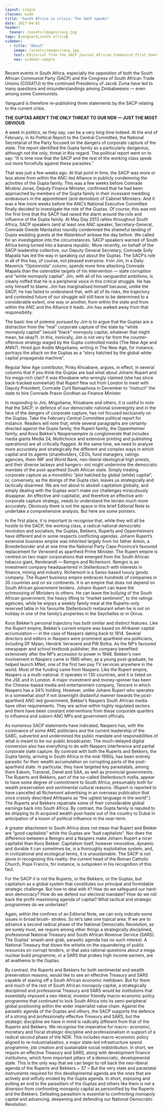 ```yaml
---
layout: single
classes: wide
title: "South Africa in crisis: The SACP speaks"
date: 2017-04-01
header:
  teaser: /assets/images/sacp.jpg
tags: [vanguard,south africa]
sidebar:
  - title: "About"
    image: /assets/images/sacp.jpg
    text: Editorial from the SACP journal African Communist First Quarter 2016, Issue 191.
    nav: sidebar-sample
---
```


Recent events in South Africa, especially the opposition of both the South African Communist Party (SACP) and the Congress of South African Trade Unions (COSATU) to the continued Presidency of Jacob Zuma have led to many questions and misunderstandings among Zimbabweans — even among some Communists.

Vanguard is therefore re-publishing three statements by the SACP relating to the current crisis.

**THE GUPTAS AREN’T THE ONLY THREAT TO OUR NDR — JUST THE MOST OBVIOUS**

A week in politics, as they say, can be a very long time indeed. At the end of February, in its
Political Report to the Central Committee, the National Secretariat of the Party focused on the
dangers of corporate capture of the state. The report identified the Gupta family as a particularly
dangerous, although not the only, threat in this regard. The political report went on to say:
“It is time now that the SACP and the rest of the working class speak out more forcefully against
these parasites.”

That was just a few weeks ago. At that point in time, the SACP was more or less alone from
within the ANC-led Alliance in publicly condemning the activities of the Gupta family. This was a
few weeks before Comrade Mcebisi Jonas, Deputy Finance Minister, confirmed that he had been
approached by members of the Gupta family in their incessant meddling endeavours in the
appointment (and demotion) of Cabinet Ministers. And it was a few more weeks before the ANC’s
National Executive Committee finally decided to investigate the role of the Guptas. Of course, this
was not the first time that the SACP had raised the alarm around the role and influence of the Gupta
family. At May Day 2013 rallies throughout South Africa, SACP speakers (and at least one ANC
speaker, Secretary-General, Comrade Gwede Mantashe) roundly condemned the shameful landing
of Gupta wedding guests at the Waterkloof airbase the day before. We called for an investigation
into the circumstances. SACP speakers warned of South Africa being turned into a banana republic.
More recently, on behalf of the SACP leadership collective, our Deputy General Secretary,
Comrade Solly Mapaila has led the way in speaking out about the Guptas.
The SACP’s role in all of this has, of course, not pleased everyone. Irvin Jim, in a Daily Maverick
“Opinionista” column, spends more time attacking Comrade Mapaila than the ostensible targets of
his intervention — state corruption and “white monopoly capital”. Jim, with all of his vanguardist
ambitions, is clearly miffed that he is a peripheral voice in this critical struggle. He has only himself
to blame. Jim has marginalised himself because, unlike the SACP, he has failed to understand that,
with all of its risks, the trajectory and contested future of our struggle will still have to be
determined to a considerable extent, one way or another, from within the state and from within the
ANC and the Alliance it leads. Jim has walked away from that responsibility.

The basic line of polemic pursued by Jim is to argue that the Guptas are a distraction from the
“real” corporate capture of the state by “white monopoly capital” (would “black” monopoly capital,
whatever that might mean, be okay?). In this, ironically, Jim is not very far from the counter-
offensive strategy waged by the Gupta-controlled media (The New Age and ANN7). Hired gun
Andile Mngxitama, writing in The New Age, for instance, portrays the attack on the Guptas as a
“story hatched by the global white capital propaganda machine”.

Regular New Age contributor, Pinky Khoabane, argues, in effect, in several columns that if you
think the Guptas are bad what about Johann Rupert and his mega-rich clan? It was Khoabane who
wrongly claimed (she has since back-tracked somewhat) that Rupert flew out from London to meet
with Deputy President, Comrade Cyril Ramaphosa in December to “instruct” the state to hire
Comrade Pravin Gordhan as Finance Minister.

In responding to Jim, Mngxitama, Khoabane and others, it is useful to note that the SACP, in
defence of our democratic national sovereignty and in the face of the dangers of corporate capture,
has not focused exclusively on the Guptas. Take the February Central Committee political report for
instance. Readers will note that, while several paragraphs are certainly directed against the Gupta
family, the Rupert family, the Oppenheimer family, and Koos Bekker’s Naspersempire (a
conglomerate that includes media giants Media 24, Multichoice and extensive printing and
publishing operations) are all critically flagged.
At the same time, we need to analyse more accurately and strategically the different and complex
ways in which capital and its agents (shareholders, CEOs, fund managers, ratings agencies, them
IMF and World Bank, neo-liberal ideological high priests, and their diverse lackeys and hangers-
on) might undermine the democratic mandate of the post-apartheid South African state. Simply
treating corporate capture as a monolithic “plot hatched by global (white) capital”, or, conversely,
as the doings of the Gupta clan, leaves us strategically and tactically disarmed. We are not about to
abolish capitalism globally, and simply dealing with the Guptas won’t make our challenges
miraculously disappear. An effective anti-capitalist, and therefore an effective anti-corporate
capture strategy, needs to understand the terrain much more accurately. Obviously there is not the
space in this brief Editorial Note to undertake a comprehensive analysis. But here are some
pointers.

In the first place, it is important to recognise that, while they will all be hostile to the SACP, the
working class, a radical national democratic revolution and socialism, the Guptas, Bekkers, Ruperts
and Oppenheimers have different and in some respects conflicting agendas.
Johann Rupert’s extensive business empire was inherited largely from his father Anton, a
Broederbonder and at one time the National Party Cape Province’s favoured replacement for
Verwoerd as apartheid Prime Minister. The Rupert empire is centred on two major corporations that
emerged from the South African tobacco giant, Rembrandt — Remgro and Richemont. Remgro is
an investment company headquartered in Stellenbosch with interests in finance, mining and
industry. Richemont is a Swiss-based luxury goods company. The Rupert business empire embraces
hundreds of companies in 35 countries and on six continents. It is an empire that does not depend
on South African government tenders. Johann Rupert can leave the schmoozing of Ministers to
others. He can leave the bullying of the South African government, the heavy lifting to “market
sentiment”, to the ratings agencies, while he enjoys a weekly family meal at the Ruperts-only
reserved table in his favourite Stellenbosch restaurant when he is not on holiday in one of the
family’s properties in the Seychelles or in Onrus.

Koos Bekker’s personal trajectory has both similar and distinct features. Like the Rupert empire,
Bekker’s current empire was based on Afrikaner capital accumulation — in the case of Naspers
dating back to 1914. Several directors and editors in Naspers were prominent apartheid-era
politicians, including DF Malan, Hendrik Verwoerd and PW Botha. As the NP’s favoured
newspaper and school textbook publisher, the company benefited extensively after the NP’s
accession to power in 1948. Bekker’s own involvement in Naspers came in 1985 when, as a young
post-graduate, he helped launch MNet, one of the first two pay TV services anywhere in the world.
Most of the funding came from Naspers. Like the Rupert empire, Naspers is a multi-national. It
operates in 130 countries, and it is listed on the JSE and in London. A major investment and
money-spinner has been the Chinese-based media and entertainment company, Tencent in which
Naspers has a 34% holding. However, unlike Johann Rupert who operates in a somewhat aloof if
not downright disdainful manner towards the post-apartheid ANC-led government, Bekker’s
Naspers South African media have other requirements. They are active within highly regulated
sectors and there have been constant interventions from these corporate quarters to influence and
suborn ANC MPs and government officials.

As numerous SACP statements have indicated, Naspers has, with the connivance of some ANC
politicians and the current leadership of the SABC, subverted and undermined the public mandate
and responsibilities of what is meant to be our public broadcaster. The much-delayed digital
conversion also has everything to do with Naspers interference and partial corporate state capture.
By contrast with both the Ruperts and Bekkers, the Gupta family, arriving in South Africa in the
mid-1990s, has been entirely parasitic for their wealth accumulation on corrupting parts of the post-
apartheid state. In particular, they have targeted key parastatals, among them Eskom, Transnet,
Denel and SAA, as well as provincial governments. The Ruperts and Bekkers, part of the so-called
Stellenbosch mafia, appear to have some degree of commitment to South Africa, presumably both
for wealth preservation and sentimental cultural reasons. (Rupert is reported to have cancelled all
Richemont advertising in an overseas publication that once crassly described Afrikaans as “the
ugliest language in the world”.) The Ruperts and Bekkers repatriate some of their considerable
global earnings back into South Africa. By contrast, the Gupta family is reputed to be shipping its
ill-acquired wealth post-haste out of the country to Dubai in anticipation of a lossm of political
influence in the near-term.

A greater attachment to South Africa does not mean that Rupert and Bekker are “good capitalists”
while the Guptas are “bad capitalists”. Nor does the difference between a Remgro and a Naspers
make Johann Rupert a nicer capitalist than Koos Bekker. Capitalism itself, however innovative,
dynamic and durable it can sometimes be, is a thoroughly exploitative system, and, in civilizational
and ecological terms, it is unsustainable. The SACP is not alone in recognising this reality: the
current head of the Roman Catholic Church, Pope Francis, for instance, is outspoken in his
recognition of this fact.

For the SACP it is not the Ruperts, or the Bekkers, or the Guptas, but capitalism as a global
system that constitutes our principal and formidable strategic challenge. But how to deal with it?
How do we safeguard our hard-won democracy? How do we defend our electoral mandate? How do
we roll back the profit-maximising agenda of capital? What tactical and strategic programmes do
we undertake?

Again, within the confines of an Editorial Note, we can only indicate some issues in broad brush-
strokes. So let’s take one topical area. If we are to advance a second radical phase of the National
Democratic Revolution, as we surely must, we require among other things a strategically
disciplined, professional National Treasury and South African Revenue Service (SARS). The
Guptas’ smash-and-grab, parasitic agenda has no such interest. A National Treasury that blows the
whistle on the squandering of public resources on corrupt tenders, or that asks rational questions
about a mega nuclear build programme, or a SARS that probes high income earners, are all
anathema to the Guptas.

By contrast, the Ruperts and Bekkers for both sentimental and wealth preservation reasons, would
like to see an effective Treasury and SARS capable of staving off a South African economic
meltdown. But for them and much of the rest of South African monopoly capital, a strategically
disciplined and professional Treasury and SARS would be institutions that essentially imposed a
neo-liberal, investor friendly macro-economic policy programme that continued to lock South
Africa into its semi-peripheral global positioning within the wider imperialist value chain.
Against the parasitic agenda of the Guptas and others, the SACP supports the defence of a strong
and professionally effective Treasury and SARS, but the strategic discipline we have in mind is
radically different from that of the Ruperts and Bekkers. We recognise the imperative for macro-
economic, monetary and fiscal strategic discipline and professionalism in support of a radical
second phase of the NDR. This includes macro-economic policy aligned to re-industrialisation, a
major state-led infrastructure spend programme, job creation and sustainable social redistribution.
In short, we require an effective Treasury and SARS, along with development finance institutions,
which form important pillars of a democratic, developmental state. This is the only way that we can
begin to roll back the neo-liberal agenda of the Ruperts and Bekkers.~ 37 ~
But the very state and parastatal instruments required for this developmental agenda are the ones
that are actively and wilfully eroded by the Gupta agenda. In short, exposing and putting an end to
the parasitism of the Guptas and others like them is not a diversion from confronting monopoly
capital as personified by the Ruperts and the Bekkers. Defeating parasitism is essential to
confronting monopoly capital and advancing, deepening and defending our National Democratic
Revolution.